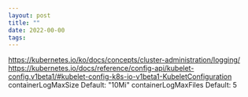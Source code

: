 ```yaml
---
layout: post
title: ""
date: 2022-00-00
tags: 
---
```


https://kubernetes.io/ko/docs/concepts/cluster-administration/logging/
https://kubernetes.io/docs/reference/config-api/kubelet-config.v1beta1/#kubelet-config-k8s-io-v1beta1-KubeletConfiguration
    containerLogMaxSize Default: "10Mi"
    containerLogMaxFiles Default: 5